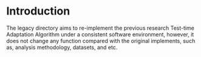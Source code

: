 # Introduction
The legacy directory aims to re-implement the previous research Test-time Adaptation Algorithm under a consistent software environment,
however, it does not change any function compared with the original implements, such as, analysis methodology, datasets, and etc. 
